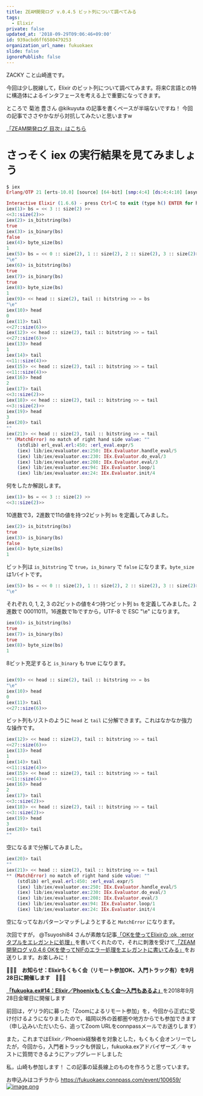 ```yaml
---
title: ZEAM開発ログ v.0.4.5 ビット列について調べてみる
tags:
  - Elixir
private: false
updated_at: '2018-09-29T09:06:46+09:00'
id: 939acbd6ff6580479253
organization_url_name: fukuokaex
slide: false
ignorePublish: false
---
```

ZACKY こと山崎進です。

今回は少し脱線して，Elixir のビット列について調べてみます。将来C言語との特に構造体によるインタフェースを考える上で重要になってきます。

ところで 菊池 豊さん @kikuyuta の記事を書くペースが半端ないですね！ 今回の記事でささやかながら対抗してみたいと思いますw

[「ZEAM開発ログ 目次」はこちら](https://qiita.com/zacky1972/items/70593ab2b70d192813df)

# さっそく iex の実行結果を見てみましょう

```elixir
$ iex
Erlang/OTP 21 [erts-10.0] [source] [64-bit] [smp:4:4] [ds:4:4:10] [async-threads:1] [hipe]

Interactive Elixir (1.6.6) - press Ctrl+C to exit (type h() ENTER for help)
iex(1)> bs = << 3 :: size(2) >>
<<3::size(2)>>
iex(2)> is_bitstring(bs)
true
iex(3)> is_binary(bs) 
false
iex(4)> byte_size(bs)
1
iex(5)> bs = << 0 :: size(2), 1 :: size(2), 2 :: size(2), 3 :: size(2)>>
"\e"
iex(6)> is_bitstring(bs)
true
iex(7)> is_binary(bs)
true
iex(8)> byte_size(bs)
1
iex(9)> << head :: size(2), tail :: bitstring >> = bs
"\e"
iex(10)> head
0
iex(11)> tail
<<27::size(6)>>
iex(12)> << head :: size(2), tail :: bitstring >> = tail
<<27::size(6)>>
iex(13)> head                                           
1
iex(14)> tail                                           
<<11::size(4)>>
iex(15)> << head :: size(2), tail :: bitstring >> = tail
<<11::size(4)>>
iex(16)> head                                           
2
iex(17)> tail                                           
<<3::size(2)>>
iex(18)> << head :: size(2), tail :: bitstring >> = tail
<<3::size(2)>>
iex(19)> head                                           
3
iex(20)> tail                                           
""
iex(21)> << head :: size(2), tail :: bitstring >> = tail
** (MatchError) no match of right hand side value: ""
    (stdlib) erl_eval.erl:450: :erl_eval.expr/5
    (iex) lib/iex/evaluator.ex:250: IEx.Evaluator.handle_eval/5
    (iex) lib/iex/evaluator.ex:230: IEx.Evaluator.do_eval/3
    (iex) lib/iex/evaluator.ex:208: IEx.Evaluator.eval/3
    (iex) lib/iex/evaluator.ex:94: IEx.Evaluator.loop/1
    (iex) lib/iex/evaluator.ex:24: IEx.Evaluator.init/4
```

何をしたか解説します。

```elixir
iex(1)> bs = << 3 :: size(2) >>
<<3::size(2)>>
```

10進数で3，2進数で11の値を持つ2ビット列 `bs` を定義してみました。

```elixir
iex(2)> is_bitstring(bs)
true
iex(3)> is_binary(bs) 
false
iex(4)> byte_size(bs)
1
```

ビット列は `is_bitstring` で `true`，`is_binary` で `false` になります。`byte_size` は1バイトです。

```elixir
iex(5)> bs = << 0 :: size(2), 1 :: size(2), 2 :: size(2), 3 :: size(2)>>
"\e"
```

それぞれ 0, 1, 2, 3 の2ビットの値を4つ持つビット列 `bs` を定義してみました。2進数で 00011011，16進数で1bですから，UTF-8 で ESC "\e" になります。

```elixir
iex(6)> is_bitstring(bs)
true
iex(7)> is_binary(bs)
true
iex(8)> byte_size(bs)
1
```

8ビット充足すると `is_binary` も true になります。

```elixir

iex(9)> << head :: size(2), tail :: bitstring >> = bs
"\e"
iex(10)> head
0
iex(11)> tail
<<27::size(6)>>
```

ビット列もリストのように `head` と `tail` に分解できます。これはなかなか強力な操作です。

```elixir
iex(12)> << head :: size(2), tail :: bitstring >> = tail
<<27::size(6)>>
iex(13)> head                                           
1
iex(14)> tail                                           
<<11::size(4)>>
iex(15)> << head :: size(2), tail :: bitstring >> = tail
<<11::size(4)>>
iex(16)> head                                           
2
iex(17)> tail                                           
<<3::size(2)>>
iex(18)> << head :: size(2), tail :: bitstring >> = tail
<<3::size(2)>>
iex(19)> head                                           
3
iex(20)> tail                                           
""
```

空になるまで分解してみました。

```elixir
iex(20)> tail                                           
""
iex(21)> << head :: size(2), tail :: bitstring >> = tail
** (MatchError) no match of right hand side value: ""
    (stdlib) erl_eval.erl:450: :erl_eval.expr/5
    (iex) lib/iex/evaluator.ex:250: IEx.Evaluator.handle_eval/5
    (iex) lib/iex/evaluator.ex:230: IEx.Evaluator.do_eval/3
    (iex) lib/iex/evaluator.ex:208: IEx.Evaluator.eval/3
    (iex) lib/iex/evaluator.ex:94: IEx.Evaluator.loop/1
    (iex) lib/iex/evaluator.ex:24: IEx.Evaluator.init/4
```

空になってなおパターンマッチしようとすると `MatchError` になります。

次回ですが， @Tsuyoshi84 さんが素敵な記事[「OKを使ってElixirの :ok, :error タプルをエレガントに処理」](https://qiita.com/Tsuyoshi84/items/5a020ef185b094778d92)を書いてくれたので，それに刺激を受けて[「ZEAM開発ログ v.0.4.6 OKを使ってNIFのエラー処理をエレガントに書いてみる」](https://qiita.com/zacky1972/items/54ce88214c9a8b10d645)をお送りします。お楽しみに！


:stars::stars::stars:<b>　お知らせ：Elixirもくもく会（リモート参加OK、入門トラック有）を9月28日に開催します　</b>:stars::stars::stars:

[<b>「fukuoka.ex#14：Elixir／Phoenixもくもく会～入門もあるよ」</b>](https://fukuokaex.connpass.com/event/100659/)を2018年9月28日金曜日に開催します

前回は，ゲリラ的に募った「Zoomによるリモート参加」を，今回から正式に受け付けるようになりましたので，福岡以外の首都圏や地方からでも参加できます（申し込みいただいたら、追ってZoom URLをconnpassメールでお送りします）

また，これまではElixir／Phoenix経験者を対象とした，もくもく会オンリーでしたが，今回から，入門者トラックも併設し，fukuoka.exアドバイザーズ／キャストに質問できるようにアップグレードしました

私，山崎も参加します！ この記事の延長線上のものを作ろうと思っています。

お申込みはコチラから
https://fukuokaex.connpass.com/event/100659/
[![image.png](https://qiita-image-store.s3.amazonaws.com/0/155423/3f0fbb56-e5e8-2c4d-7c62-1b0b311d6d02.png)](https://fukuokaex.connpass.com/event/100659/)


